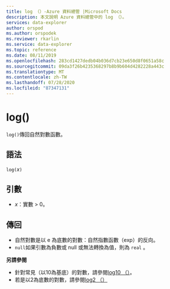 ```yaml
---
title: log （）-Azure 資料總管 |Microsoft Docs
description: 本文說明 Azure 資料總管中的 log （）。
services: data-explorer
author: orspod
ms.author: orspodek
ms.reviewer: rkarlin
ms.service: data-explorer
ms.topic: reference
ms.date: 08/11/2019
ms.openlocfilehash: 283cd1427dedb04b036d7cb23e650d8f0651a58c
ms.sourcegitcommit: 09da3f26b4235368297b8b9b604d4282228a443c
ms.translationtype: MT
ms.contentlocale: zh-TW
ms.lasthandoff: 07/28/2020
ms.locfileid: "87347131"
---
```

# <a name="log"></a>log()

`log()`傳回自然對數函數。  

## <a name="syntax"></a>語法

`log(`*x*`)`

## <a name="arguments"></a>引數

* *x*：實數 > 0。

## <a name="returns"></a>傳回

* 自然對數是以 e 為底數的對數：自然指數函數（exp）的反向。
* `null`如果引數為負數或 null 或無法轉換為值，則為 `real` 。 

**另請參閱**

* 針對常見（以10為基底）的對數，請參閱[log10 （）](log10-function.md)。
* 若是以2為底數的對數，請參閱[log2 （）](log2-function.md)